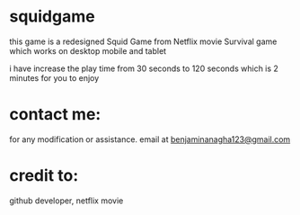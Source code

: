 # squidgame
this game is a redesigned Squid Game from Netflix movie Survival game which works on desktop mobile and tablet

i have increase the play time from 30 seconds to 120 seconds which is 2 minutes for you to enjoy

# contact me:
for any modification or assistance.
email at benjaminanagha123@gmail.com

# credit to:
github developer, netflix movie

